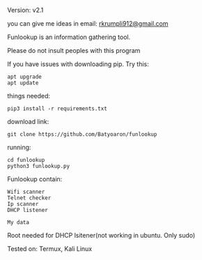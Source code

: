 Version: v2.1


you can give me ideas in email: rkrumpli912@gmail.com


Funlookup is an information gathering tool.

Please do not insult peoples with this program


If you have issues with downloading pip. Try this:

    apt upgrade
    apt update






things needed:


    pip3 install -r requirements.txt


download link:
   
    git clone https://github.com/Batyoaron/funlookup
    
running:
     
    cd funlookup
    python3 funlookup.py


Funlookup contain:

    Wifi scanner
    Telnet checker
    Ip scanner
    DHCP listener

    My data 

Root needed for DHCP lsitener(not working in ubuntu. Only sudo)

Tested on: 
   Termux, Kali Linux
